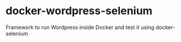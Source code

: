 # docker-wordpress-selenium
Framework to run Wordpress inside Docker and test it using docker-selenium 
